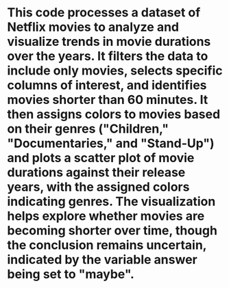 # This code processes a dataset of Netflix movies to analyze and visualize trends in movie durations over the years. It filters the data to include only movies, selects specific columns of interest, and identifies movies shorter than 60 minutes. It then assigns colors to movies based on their genres ("Children," "Documentaries," and "Stand-Up") and plots a scatter plot of movie durations against their release years, with the assigned colors indicating genres. The visualization helps explore whether movies are becoming shorter over time, though the conclusion remains uncertain, indicated by the variable answer being set to "maybe".
